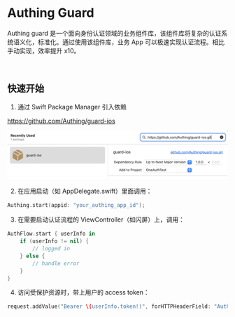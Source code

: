 # Authing Guard

Authing guard 是一个面向身份认证领域的业务组件库，该组件库将复杂的认证系统语义化，标准化。通过使用该组件库，业务 App 可以极速实现认证流程。相比手动实现，效率提升 x10。

<br>

## 快速开始

1. 通过 Swift Package Manager 引入依赖

https://github.com/Authing/guard-ios

![](./images/add_guard.png)

2. 在应用启动（如 AppDelegate.swift）里面调用：

```swift
Authing.start(appid: "your_authing_app_id");
```

3. 在需要启动认证流程的 ViewController（如闪屏）上，调用：

```swift
AuthFlow.start { userInfo in
    if (userInfo != nil) {
        // logged in
    } else {
        // handle error
    }
}
```

4. 访问受保护资源时，带上用户的 access token：

```swift
request.addValue("Bearer \(userInfo.token!)", forHTTPHeaderField: "Authorization")
```
